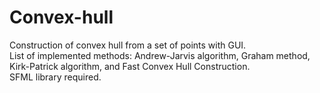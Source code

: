 # Convex-hull
Construction of convex hull from a set of points with GUI.<br/>
List of implemented methods: Andrew-Jarvis algorithm, Graham method, Kirk-Patrick algorithm, and Fast Convex Hull Construction.<br/>
SFML library required.
